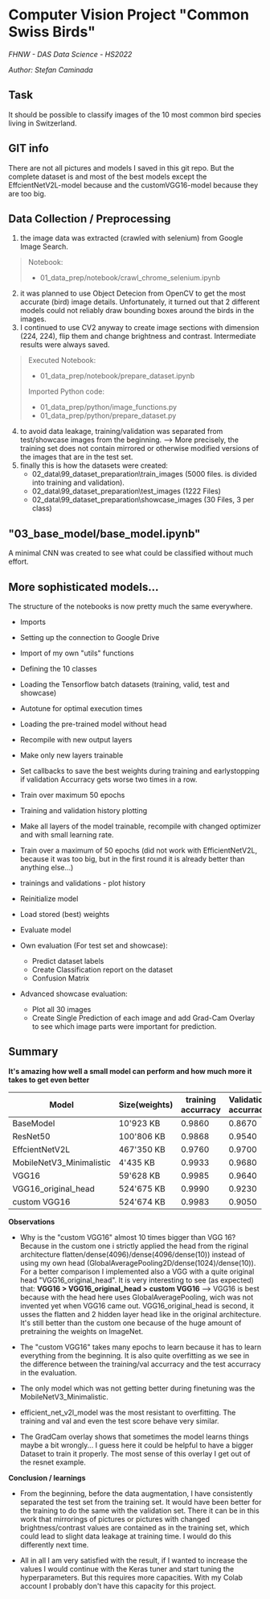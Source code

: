 # Computer Vision Project "Common Swiss Birds"
*FHNW - DAS Data Science - HS2022*

*Author: Stefan Caminada*

## Task
It should be possible to classify images of the 10 most common bird species living in Switzerland.

## GIT info
There are not all pictures and models I saved in this git repo. But the complete dataset is and most of the best models except the EffcientNetV2L-model because and the customVGG16-model because they are too big.

## Data Collection / Preprocessing
1. the image data was extracted (crawled with selenium) from Google Image Search.
> Notebook:
> - 01_data_prep/notebook/crawl_chrome_selenium.ipynb
2. it was planned to use Object Detecion from OpenCV to get the most accurate (bird) image details. Unfortunately, it turned out that 2 different models could not reliably draw bounding boxes around the birds in the images.
3. I continued to use CV2 anyway to create image sections with dimension (224, 224), flip them and change brightness and contrast. Intermediate results were always saved.
>Executed Notebook:
> - 01_data_prep/notebook/prepare_dataset.ipynb
> 
>Imported Python code:
> - 01_data_prep/python/image_functions.py
> - 01_data_prep/python/prepare_dataset.py


4. to avoid data leakage, training/validation was separated from test/showcase images from the beginning. --> More precisely, the training set does not contain mirrored or otherwise modified versions of the images that are in the test set.
5. finally this is how the datasets were created:
    - 02_data\99_dataset_preparation\train_images (5000 files. is divided into training and validation).
    - 02_data\99_dataset_preparation\test_images (1222 Files)
    - 02_data\99_dataset_preparation\showcase_images (30 Files, 3 per class)

## "03_base_model/base_model.ipynb"
A minimal CNN was created to see what could be classified without much effort.

## More sophisticated models...
The structure of the notebooks is now pretty much the same everywhere.
- Imports
- Setting up the connection to Google Drive
- Import of my own "utils" functions
- Defining the 10 classes 
- Loading the Tensorflow batch datasets (training, valid, test and showcase)
- Autotune for optimal execution times
- Loading the pre-trained model without head
- Recompile with new output layers
- Make only new layers trainable
- Set callbacks to save the best weights during training and earlystopping if validation Accurracy gets worse two times in a row.
- Train over maximum 50 epochs
- Training and validation history plotting
- Make all layers of the model trainable, recompile with changed optimizer and with small learning rate.
- Train over a maximum of 50 epochs (did not work with EfficientNetV2L, because it was too big, but in the first round it is already better than anything else...)
- trainings and validations - plot history

- Reinitialize model
- Load stored (best) weights
- Evaluate model
- Own evaluation (For test set and showcase):
    - Predict dataset labels
    - Create Classification report on the dataset
    - Confusion Matrix
- Advanced showcase evaluation:
    - Plot all 30 images
    - Create Single Prediction of each image and add Grad-Cam Overlay to see which image parts were important for prediction.

## Summary
**It's amazing how well a small model can perform and how much more it takes to get even better**

| Model | Size(weights) | training accurracy | Validation accurracy | Test accurracy | Path(training/evaluation Notebook) |
|---|---|---|---|---|---|
| BaseModel | 10'923 KB | 0.9860 | 0.8670 | 0.7390 | 03_base_model/base_model.ipynb |
| ResNet50 | 100'806 KB | 0.9868 | 0.9540 | 0.9182 | 04_resnet_50/resnet_50_model.ipynb |
| EffcientNetV2L | 467'350 KB | 0.9760 | 0.9700 | 0.9501 | 05_efficientNetV2L/efficient_net_v2l_model.ipynb |
| MobileNetV3_Minimalistic | 4'435 KB | 0.9933  | 0.9680 | 0.9092 | 06_mobileNetV3_mini/mobilenet_v3_mini_model.ipynb |
| VGG16 | 59'628 KB | 0.9985 | 0.9640 | 0.9206 | 07_VGG16/vgg_16_model.ipynb |
| VGG16_original_head | 524'675 KB | 0.9990 | 0.9230 | 0.8797 | 09_VGG16_original_head/vgg_16_model_original_head.ipynb |
| custom VGG16 | 524'674 KB | 0.9983 | 0.9050 | 0.7905 | 08_custom_CNN/custom_CNN.ipynb |


**Observations**

- Why is the "custom VGG16" almost 10 times bigger than VGG 16? Because in the custom one i strictly applied the head from the riginal architecture flatten/dense(4096)/dense(4096/dense(10)) instead of using my own head (GlobalAveragePooling2D/dense(1024)/dense(10)).
For a better comparison I implemented also a VGG with a quite original head "VGG16_original_head". It is very interesting to see (as expected) that: **VGG16 > VGG16_original_head > custom VGG16** --> VGG16 is best because with the head here uses GlobalAveragePooling, wich was not invented yet when VGG16 came out. VGG16_original_head is second, it usses the flatten and 2 hidden layer head like in the original architecture. It's still better than the custom one because of the huge amount of pretraining the weights on ImageNet.

- The "custom VGG16" takes many epochs to learn because it has to learn everything from the beginning. It is also quite overfitting as we see in the difference between the training/val accurracy and the test accurracy in the evaluation.

- The only model which was not getting better during finetuning was the MobileNetV3_Minimalistic.

- efficient_net_v2l_model was the most resistant to overfitting. The training and val and even the test score behave very similar.

- The GradCam overlay shows that sometimes the model learns things maybe a bit wrongly... I guess here it could be helpful to have a bigger Dataset to train it properly. The most sense of this overlay I get out of the resnet example.

**Conclusion / learnings**

- From the beginning, before the data augmentation, I have consistently separated the test set from the training set. It would have been better for the training to do the same with the validation set. There it can be in this work that mirrorings of pictures or pictures with changed brightness/contrast values are contained as in the training set, which could lead to slight data leakage at training time. I would do this differently next time.

- All in all I am very satisfied with the result, if I wanted to increase the values I would continue with the Keras tuner and start tuning the hyperparameters. But this requires more capacities. With my Colab account I probably don't have this capacity for this project.
